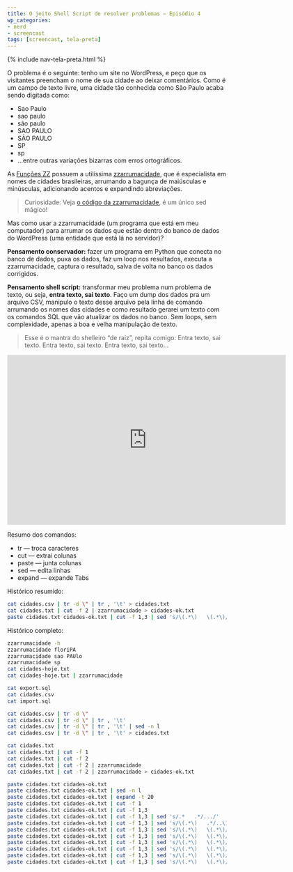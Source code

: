 ```yaml
---
title: O jeito Shell Script de resolver problemas – Episódio 4
wp_categories:
- nerd
- screencast
tags: [screencast, tela-preta]
---
```


{% include nav-tela-preta.html %}

O problema é o seguinte: tenho um site no WordPress, e peço que os visitantes preencham o nome de sua cidade ao deixar comentários. Como é um campo de texto livre, uma cidade tão conhecida como São Paulo acaba sendo digitada como:

- Sao Paulo
- sao paulo
- são paulo
- SAO PAULO
- SÃO PAULO
- SP
- sp
- …entre outras variações bizarras com erros ortográficos.

As [Funções ZZ](https://funcoeszz.net/) possuem a utilíssima [zzarrumacidade](https://funcoeszz.net/man.html#zzarrumacidade), que é especialista em nomes de cidades brasileiras, arrumando a bagunça de maiúsculas e minúsculas, adicionando acentos e expandindo abreviações.

> Curiosidade: Veja [o código da zzarrumacidade](https://github.com/aureliojargas/funcoeszz/blob/master/zz/zzarrumacidade.sh), é um único sed mágico!

Mas como usar a zzarrumacidade (um programa que está em meu computador) para arrumar os dados que estão dentro do banco de dados do WordPress (uma entidade que está lá no servidor)?

**Pensamento conservador:** fazer um programa em Python que conecta no banco de dados, puxa os dados, faz um loop nos resultados, executa a zzarrumacidade, captura o resultado, salva de volta no banco os dados corrigidos.

**Pensamento shell script:** transformar meu problema num problema de texto, ou seja, **entra texto, sai texto**. Faço um dump dos dados pra um arquivo CSV, manipulo o texto desse arquivo pela linha de comando arrumando os nomes das cidades e como resultado gerarei um texto com os comandos SQL que vão atualizar os dados no banco. Sem loops, sem complexidade, apenas a boa e velha manipulação de texto.

> Esse é o mantra do shelleiro “de raiz”, repita comigo: Entra texto, sai texto. Entra texto, sai texto. Entra texto, sai texto...

<p><span class="embed-youtube" style="text-align:center; display: block;"><iframe class="youtube-player" type="text/html" width="640" height="390" src="https://www.youtube.com/embed/woN4BZjr0Os?list=PLkMH2SrZj2aiWw-t6rLgciBQqqoZZn5t1" frameborder="0"></iframe></span></p>

Resumo dos comandos:

- tr — troca caracteres
- cut — extrai colunas
- paste — junta colunas
- sed — edita linhas
- expand — expande Tabs

Histórico resumido:

```bash
cat cidades.csv | tr -d \" | tr , '\t' > cidades.txt
cat cidades.txt | cut -f 2 | zzarrumacidade > cidades-ok.txt
paste cidades.txt cidades-ok.txt | cut -f 1,3 | sed 's/\(.*\)	\(.*\)/UPDATE wp_commentmeta SET meta_value = "\2" 	WHERE meta_id = \1;/' | expand -t 15
```

Histórico completo:

```bash
zzarrumacidade -h
zzarrumacidade floriPA
zzarrumacidade sao PAUlo
zzarrumacidade sp
cat cidades-hoje.txt
cat cidades-hoje.txt | zzarrumacidade

cat export.sql
cat cidades.csv
cat import.sql

cat cidades.csv | tr -d \"
cat cidades.csv | tr -d \" | tr , '\t'
cat cidades.csv | tr -d \" | tr , '\t' | sed -n l
cat cidades.csv | tr -d \" | tr , '\t' > cidades.txt

cat cidades.txt
cat cidades.txt | cut -f 1
cat cidades.txt | cut -f 2
cat cidades.txt | cut -f 2 | zzarrumacidade
cat cidades.txt | cut -f 2 | zzarrumacidade > cidades-ok.txt

paste cidades.txt cidades-ok.txt
paste cidades.txt cidades-ok.txt | sed -n l
paste cidades.txt cidades-ok.txt | expand -t 20
paste cidades.txt cidades-ok.txt | cut -f 1
paste cidades.txt cidades-ok.txt | cut -f 1,3
paste cidades.txt cidades-ok.txt | cut -f 1,3 | sed 's/.*	.*/.../'
paste cidades.txt cidades-ok.txt | cut -f 1,3 | sed 's/\(.*\)	.*/..\1../'
paste cidades.txt cidades-ok.txt | cut -f 1,3 | sed 's/\(.*\)	\(.*\)/..\1..\2../'
paste cidades.txt cidades-ok.txt | cut -f 1,3 | sed 's/\(.*\)	\(.*\)/..\1..\2..blablabla/'
paste cidades.txt cidades-ok.txt | cut -f 1,3 | sed 's/\(.*\)	\(.*\)/UPDATE wp_commentmeta SET meta_value = "\2" WHERE meta_id = \1;/'
paste cidades.txt cidades-ok.txt | cut -f 1,3 | sed 's/\(.*\)	\(.*\)/UPDATE wp_commentmeta SET meta_value = "\2" 	WHERE meta_id = \1;/'
paste cidades.txt cidades-ok.txt | cut -f 1,3 | sed 's/\(.*\)	\(.*\)/UPDATE wp_commentmeta SET meta_value = "\2" 	WHERE meta_id = \1;/' | expand -t 10
paste cidades.txt cidades-ok.txt | cut -f 1,3 | sed 's/\(.*\)	\(.*\)/UPDATE wp_commentmeta SET meta_value = "\2" 	WHERE meta_id = \1;/' | expand -t 15
```
